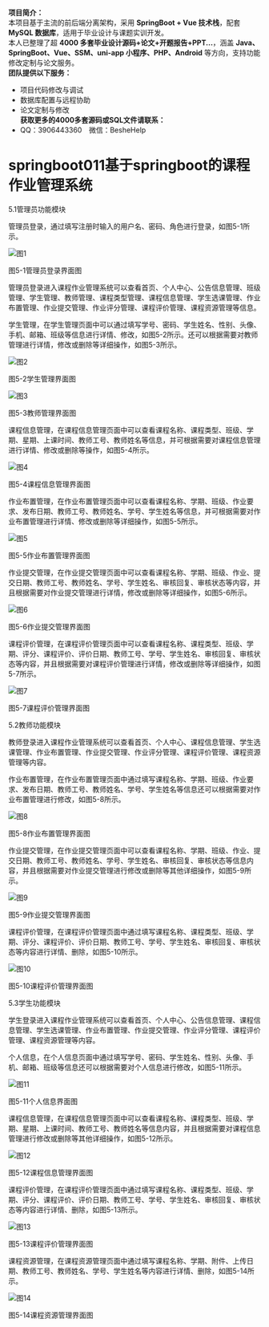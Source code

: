 **项目简介：**  
本项目基于主流的前后端分离架构，采用 **SpringBoot + Vue 技术栈**，配套 **MySQL 数据库**，适用于毕业设计与课题实训开发。  
本人已整理了超 **4000 多套毕业设计源码+论文+开题报告+PPT...**，涵盖 **Java、SpringBoot、Vue、SSM、uni-app 小程序、PHP、Android** 等方向，支持功能修改定制与论文服务。  
**团队提供以下服务：**  
- 项目代码修改与调试  
- 数据库配置与远程协助  
- 论文定制与修改  
**获取更多的4000多套源码或SQL文件请联系：**  
- QQ：3906443360 微信：BesheHelp


# springboot011基于springboot的课程作业管理系统





5.1管理员功能模块

管理员登录，通过填写注册时输入的用户名、密码、角色进行登录，如图5-1所示。

![图1](images/image_0.png)

图5-1管理员登录界面图

管理员登录进入课程作业管理系统可以查看首页、个人中心、公告信息管理、班级管理、学生管理、教师管理、课程类型管理、课程信息管理、学生选课管理、作业布置管理、作业提交管理、作业评分管理、课程评价管理、课程资源管理等信息。

学生管理，在学生管理页面中可以通过填写学号、密码、学生姓名、性别、头像、手机、邮箱、班级等信息进行详情、修改，如图5-2所示。还可以根据需要对教师管理进行详情，修改或删除等详细操作，如图5-3所示。

![图2](images/image_1.png)

图5-2学生管理界面图

![图3](images/image_2.png)

图5-3教师管理界面图

课程信息管理，在课程信息管理页面中可以查看课程名称、课程类型、班级、学期、星期、上课时间、教师工号、教师姓名等信息，并可根据需要对课程信息管理进行详情、修改或删除等操作，如图5-4所示。

![图4](images/image_3.png)

图5-4课程信息管理界面图

作业布置管理，在作业布置管理页面中可以查看课程名称、学期、班级、作业要求、发布日期、教师工号、教师姓名、学号、学生姓名等信息，并可根据需要对作业布置管理进行详情、修改或删除等详细操作，如图5-5所示。

![图5](images/image_4.png)

图5-5作业布置管理界面图

作业提交管理，在作业提交管理页面中可以查看课程名称、学期、班级、作业、提交日期、教师工号、教师姓名、学号、学生姓名、审核回复、审核状态等内容，并且根据需要对作业提交管理进行详情，修改或删除等详细操作，如图5-6所示。

![图6](images/image_5.png)

图5-6作业提交管理界面图

课程评价管理，在课程评价管理页面中可以查看课程名称、课程类型、班级、学期、评分、课程评价、评价日期、教师工号、学号、学生姓名、审核回复、审核状态等内容，并且根据需要对课程评价管理进行详情，修改或删除等详细操作，如图5-7所示。

![图7](images/image_6.png)

图5-7课程评价管理界面图

5.2教师功能模块

教师登录进入课程作业管理系统可以查看首页、个人中心、课程信息管理、学生选课管理、作业布置管理、作业提交管理、作业评分管理、课程评价管理、课程资源管理等内容。

作业布置管理，在作业布置管理页面中通过填写课程名称、学期、班级、作业要求、发布日期、教师工号、教师姓名、学号、学生姓名等信息还可以根据需要对作业布置管理进行修改，如图5-8所示。

![图8](images/image_7.png)

图5-8作业布置管理界面图

作业提交管理，在作业提交管理页面中可以查看课程名称、学期、班级、作业、提交日期、教师工号、教师姓名、学号、学生姓名、审核回复、审核状态等信息内容，并且根据需要对作业提交管理进行修改或删除等其他详细操作，如图5-9所示。

![图9](images/image_8.png)

图5-9作业提交管理界面图

课程评价管理，在课程评价管理页面中通过填写课程名称、课程类型、班级、学期、评分、课程评价、评价日期、教师工号、学号、学生姓名、审核回复、审核状态等内容进行详情、删除，如图5-10所示。

![图10](images/image_9.png)

图5-10课程评价管理界面图

5.3学生功能模块

学生登录进入课程作业管理系统可以查看首页、个人中心、公告信息管理、课程信息管理、学生选课管理、作业布置管理、作业提交管理、作业评分管理、课程评价管理、课程资源管理等内容。

个人信息，在个人信息页面中通过填写学号、密码、学生姓名、性别、头像、手机、邮箱、班级等信息还可以根据需要对个人信息进行修改，如图5-11所示。

![图11](images/image_10.png)

图5-11个人信息界面图

课程信息管理，在课程信息管理页面中可以查看课程名称、课程类型、班级、学期、星期、上课时间、教师工号、教师姓名等信息内容，并且根据需要对课程信息管理进行修改或删除等其他详细操作，如图5-12所示。

![图12](images/image_11.png)

图5-12课程信息管理界面图

课程评价管理，在课程评价管理页面中通过填写课程名称、课程类型、班级、学期、评分、课程评价、评价日期、教师工号、学号、学生姓名、审核回复、审核状态等内容进行详情、删除，如图5-13所示。

![图13](images/image_12.png)

图5-13课程评价管理界面图

课程资源管理，在课程资源管理页面中通过填写课程名称、学期、附件、上传日期、教师工号、教师姓名、学号、学生姓名等内容进行详情、删除，如图5-14所示。

![图14](images/image_13.png)

图5-14课程资源管理界面图